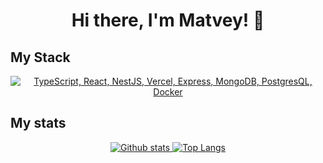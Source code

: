 <h1 align="center">Hi there, I'm Matvey! 👋</h1>

## My Stack
<p align="center">
  <a href="#">
    <img src="https://skillicons.dev/icons?i=ts,react,nestjs,express,vercel,mongodb,postgresql,docker" alt="TypeScript, React, NestJS, Vercel, Express, MongoDB, PostgresQL, Docker">
  </a>
</p>

## My stats
<p align="center">
  <a href="#">
    <img src="https://github-readme-stats.vercel.app/api?username=impossibleplayer&theme=onedark&show_icons=true&hide_rank=true&custom_title=Stats&count_private=true&hide_border=true&hide=issues&line_height=24&bg_color=0d1117" alt="Github stats" />
    <img src="https://github-readme-stats.vercel.app/api/top-langs/?username=impossibleplayer&layout=compact&theme=onedark&count_private=true&hide_border=true&bg_color=0d1117" alt="Top Langs">
  </a>
</p>

